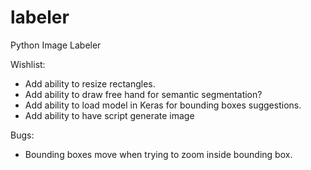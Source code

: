 # labeler
Python Image Labeler


Wishlist: 

   * Add ability to resize rectangles.
   * Add ability to draw free hand for semantic segmentation?
   * Add ability to load model in Keras for bounding boxes suggestions.
   * Add ability to have script generate image

Bugs:
   * Bounding boxes move when trying to zoom inside bounding box.
